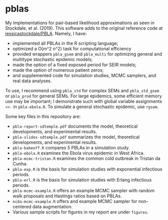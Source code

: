 # pblas
My implementations for pair-based likelihood approximations as seen in Stockdale, et al. (2019). This software adds to the original reference code at [jessicastockdale/PBLA](https://github.com/jessicastockdale/PBLA). Namely, I have:

* implemented all PBLAs in the R scripting language;
* optimized a O(m^2 n^2) task for computational efficiency
* provided wrappers `pbla_gsem` and `pbla_multi` for optimizing general and multitype stochastic epidemic models;
* made the option of a fixed exposed period for SEIR models;
* made the option of numerous patient zeros;
* and supplemented code for simulation studies, MCMC samplers, and real data analyses.

To use, I recommend using `pbla_std` for complex SEMs and `pbla_std_gsem` or `pbla_prod` for general SEMs. For large epidemics, some efficient memory use may be important; I demonstrate such with global variable assignments `<<-` in `pbla-ebola.R`. To simulate a general stochastic epidemic, use `rgsem`. 

Some key files in this repository are:

* `pbla-report-sdtemple.pdf` documents the model, theoretical developments, and experimental results.
* `pbla-slides-sdtemple.pdf` summarizes the model, theoretical developments, and experimental results.
* `pbla-bakeoff.R` compares 5 PBLAs in a simulation study.
* `pbla-ebola.R` examines the Ebola virus epidemic in West Africa.
* `pbla-mcmc-tristan.R` examines the common cold outbreak in Tristan da Cunha.
* `pbla-exp.R` is the basis for simulation studies with exponential infectious periods.
* `pbla-erl.R` is the basis for simulation studies with Erlang infectious periods.
* `pbla-mcmc-example.R` offers an example MCMC sampler with random walk proposals and Hastings ratios based on PBLAs.
* `ncda-mcmc-example.R` offers and example MCMC sampler for non-centered data augmentation.
* Various sample scripts for figures in my report are under `figures`. 
